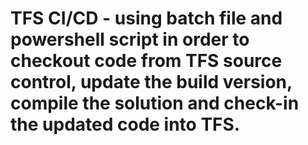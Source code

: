 # TFS CI/CD - using batch file and powershell script in order to checkout code from TFS source control, update the build version, compile the solution and check-in the updated code into TFS.
